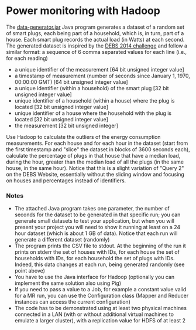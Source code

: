 Power monitoring with Hadoop
============================

The [data-generator.jar](http://corsi.dei.polimi.it/distsys/pub/data-generator.jar)
Java program generates a dataset of a random set of smart plugs, each being
part of a household, which is, in turn, part of a house.
Each smart plug records the actual load (in Watts) at each second. The
generated dataset is inspired by the [DEBS 2014
challenge](http://www.cse.iitb.ac.in/debs2014/?page_id=42) and follow a similar
format: a sequence of 6 comma separated values for each line (i.e., for each
reading)

* a unique identifier of the measurement [64 bit unsigned integer value]
* a timestamp of measurement (number of seconds since January 1, 1970, 00:00:00
  GMT) [64 bit unsigned integer value]
* a unique identifier (within a household) of the smart plug [32 bit unsigned
  integer value]
* unique identifier of a household (within a house) where the plug is located
  [32 bit unsigned integer value]
* unique identifier of a house where the household with the plug is located [32
  bit unsigned integer value]
* the measurement [32 bit unsigned integer]

Use Hadoop to calculate the outliers of the energy consumption measurements.
For each house and for each hour in the dataset (start from the first timestamp
and "slice" the dataset in blocks of 3600 seconds each), calculate the
percentage of plugs in that house that have a median load, during the hour,
greater than the median load of all the plugs (in the same house, in the same
hour). Notice that this is a slight variation of "Query 2" on the DEBS Website,
essentially without the sliding window and focusing on houses and percentages
instead of identifiers.

### Notes

* The attached Java program takes one parameter, the number of seconds for the
  dataset to be generated in that specific run; you can generate small datasets
  to test your application, but when you will present your project you will
  need to show it running at least on a 24 hour dataset (which is about 1 GB of
  data). Notice that each run will generate a different dataset (randomly)
* The program prints the CSV file to stdout. At the beginning of the run it
  prints on stderr the set of houses with IDs, for each house the set of
  households with IDs, for each household the set of plugs with IDs. Indeed,
  this data changes at each run, being generated randomly (see point above)
* You have to use the Java interface for Hadoop (optionally you can implement
  the same solution also using Pig)
* If you need to pass a value to a Job, for example a constant value valid for
  a MR run, you can use the Configuration class (Mapper and Reducer instances
  can access the current configuration)
* The code has to be demonstrated using at least two physical machines
  connected in a LAN (with or without additional virtual machines to emulate a
  larger cluster), with a replication value for HDFS of at least 2
